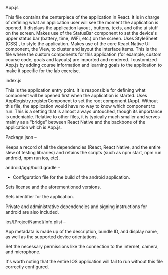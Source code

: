 App.js

This file contains the centerpiece of the application in React. It is in charge of defining what an application user will see the moment the application is opened. It displays  the application layout  ,  buttons, texts, and othe ui stuff on the screen.
Makes use of the StatusBar component to set the device's upper status bar (battery, time, WiFi, etc.) on the screen.
Uses StyleSheet (CSS) , to style  the application.
Makes use of the core React Native UI component, the View, to cluster and layout the interface items.
This is the file where the custom components for this application (for example, custom course code, goals and layouts) are imported and rendered.
I customized App.js by adding course information and learning goals to the application to make it specific for the lab exercise.


index.js

This is the application entry point. It is responsible for defining what component will be opened first when the application is started.
Uses AppRegistry.registerComponent to set the root component (App).
Without this file, the application would have no way to know which component to run.
This is a setting that is almost always untouched, though its importance is undeniable.
Relative to other files, it is typically much smaller and serves mainly as a “bridge” between React Native and the backbone of the application which is App.js.

Package.json – 

Keeps a record of all the dependencies (React, React Native, and the entire slew of testing libraries) and retains the scripts (such as npm start, npm run android, npm run ios, etc).



android/app/build.gradle –  

 - Configuration file for the build of the android application.

Sets license and the aforementioned versions.

Sets identifier for the application.

Private and administrative dependencies and signing instructions for android are also included.

ios/[ProjectName]/Info.plist –  

App metadata is made up of the description, bundle ID, and display name, as well as the supported device orientations.

Set the necessary permissions like the connection to the internet, camera, and microphone.

It's worth noting that the entire IOS application will fail to run without this file correctly configured.


